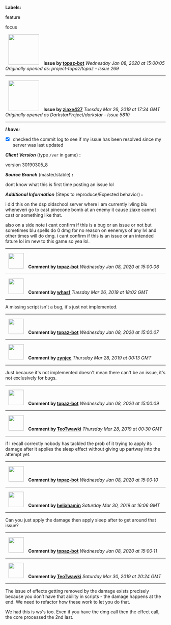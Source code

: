 **Labels:**

feature

focus



<a href="https://github.com/topaz-bot"><img src="https://avatars3.githubusercontent.com/u/59651103?v=4" width="96" height="96" hspace="10"></img></a> **Issue by [topaz-bot](https://github.com/topaz-bot)**
_Wednesday Jan 08, 2020 at 15:00:05_
_Originally opened as: project-topaz/topaz - Issue 269_

----

<a href="https://github.com/ziaxe427"><img src="https://avatars1.githubusercontent.com/u/48656526?v=4"  width="96" height="96" hspace="10"></img></a> **Issue by [ziaxe427](https://github.com/ziaxe427)**
_Tuesday Mar 26, 2019 at 17:34 GMT_
_Originally opened as DarkstarProject/darkstar - Issue 5810_

----

<!-- place 'x' mark between square [] brackets to checkmark box -->

**_I have:_**


- [x] checked the commit log to see if my issue has been resolved since my server was last updated


<!-- Issues will be closed without being looked into if the following information is missing (unless its not applicable). -->

**_Client Version_** (type `/ver` in game) **:** 
version 30190305_8

**_Source Branch_** (master/stable) **:** 
dont know what this is first time posting an issue lol

<!-- If there is a server you know we can reproduce this on right now, please mention it here. -->
**_Additional Information_** (Steps to reproduce/Expected behavior) **:** 
i did this on the dsp oldschool server where i am currently lvling blu wheneveri go to cast pinecone bomb at an enemy it cause ziaxe cannot cast or something like that.

also on a side note i cant confirm if this is a bug or an issue or not but sometimes blu spells do 0 dmg for no reason on  eenemys of any lvl and other times will do dmg. i cant confirm if this is an issue or an intended fature lol im new to this game so yea lol.




----
<a href="https://github.com/topaz-bot"><img src="https://avatars3.githubusercontent.com/u/59651103?v=4" width="48" height="48" hspace="10"></img></a> **Comment by [topaz-bot](https://github.com/topaz-bot)**
_Wednesday Jan 08, 2020 at 15:00:06_

----

<a href="https://github.com/whasf"><img src="https://avatars3.githubusercontent.com/u/6373706?v=4"  width="48" height="48" hspace="10"></img></a> **Comment by [whasf](https://github.com/whasf)**
_Tuesday Mar 26, 2019 at 18:02 GMT_

----

A missing script isn't a bug, it's just not implemented.



----
<a href="https://github.com/topaz-bot"><img src="https://avatars3.githubusercontent.com/u/59651103?v=4" width="48" height="48" hspace="10"></img></a> **Comment by [topaz-bot](https://github.com/topaz-bot)**
_Wednesday Jan 08, 2020 at 15:00:07_

----

<a href="https://github.com/zynjec"><img src="https://avatars3.githubusercontent.com/u/17911103?v=4"  width="48" height="48" hspace="10"></img></a> **Comment by [zynjec](https://github.com/zynjec)**
_Thursday Mar 28, 2019 at 00:13 GMT_

----

Just because it's not implemented doesn't mean there can't be an issue, it's not exclusively for bugs.



----
<a href="https://github.com/topaz-bot"><img src="https://avatars3.githubusercontent.com/u/59651103?v=4" width="48" height="48" hspace="10"></img></a> **Comment by [topaz-bot](https://github.com/topaz-bot)**
_Wednesday Jan 08, 2020 at 15:00:09_

----

<a href="https://github.com/TeoTwawki"><img src="https://avatars0.githubusercontent.com/u/6871475?v=4"  width="48" height="48" hspace="10"></img></a> **Comment by [TeoTwawki](https://github.com/TeoTwawki)**
_Thursday Mar 28, 2019 at 00:30 GMT_

----

if I recall correctly nobody has tackled the prob of it trying to apply its damage after it applies the sleep effect without giving up partway into the attempt yet.



----
<a href="https://github.com/topaz-bot"><img src="https://avatars3.githubusercontent.com/u/59651103?v=4" width="48" height="48" hspace="10"></img></a> **Comment by [topaz-bot](https://github.com/topaz-bot)**
_Wednesday Jan 08, 2020 at 15:00:10_

----

<a href="https://github.com/helixhamin"><img src="https://avatars1.githubusercontent.com/u/2202779?v=4"  width="48" height="48" hspace="10"></img></a> **Comment by [helixhamin](https://github.com/helixhamin)**
_Saturday Mar 30, 2019 at 16:06 GMT_

----

Can you just apply the damage then apply sleep after to get around that issue? 



----
<a href="https://github.com/topaz-bot"><img src="https://avatars3.githubusercontent.com/u/59651103?v=4" width="48" height="48" hspace="10"></img></a> **Comment by [topaz-bot](https://github.com/topaz-bot)**
_Wednesday Jan 08, 2020 at 15:00:11_

----

<a href="https://github.com/TeoTwawki"><img src="https://avatars0.githubusercontent.com/u/6871475?v=4"  width="48" height="48" hspace="10"></img></a> **Comment by [TeoTwawki](https://github.com/TeoTwawki)**
_Saturday Mar 30, 2019 at 20:24 GMT_

----

The issue of effects getting removed by the damage exists precisely because you don’t have that ability in scripts - the damage happens at the end. We need to refactor how these work to let you do that.

We had this is ws's too. Even if you have the dmg call then the effect call, the core processed the 2nd last.

